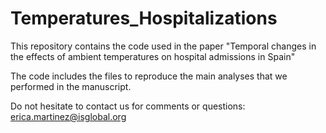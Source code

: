 # Temperatures_Hospitalizations
This repository contains the code used in the paper "Temporal changes in the effects of ambient temperatures on hospital admissions in Spain"

The code includes the files to reproduce the main analyses that we performed in the manuscript.

Do not hesitate to contact us for comments or questions: erica.martinez@isglobal.org
